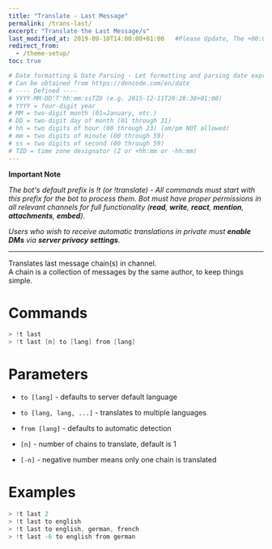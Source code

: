 ```yaml
---
title: "Translate - Last Message"
permalink: /trans-last/
excerpt: "Translate the Last Message/s"
last_modified_at: 2019-09-10T14:00:00+01:00   #Please Update, The +00:00 is the Time Zone difference
redirect_from:
  - /theme-setup/
toc: true

# Date formatting & Date Parsing - Let formatting and parsing date expressed in ISO8601 format.
# Can be obtained from https://dencode.com/en/date
# ---- Defined ----
# YYYY-MM-DD'T'hh:mm:ssTZD (e.g. 2015-12-11T20:28:30+01:00)
# YYYY = four-digit year
# MM = two-digit month (01=January, etc.)
# DD = two-digit day of month (01 through 31)
# hh = two digits of hour (00 through 23) (am/pm NOT allowed)
# mm = two digits of minute (00 through 59)
# ss = two digits of second (00 through 59)
# TZD = time zone designator (Z or +hh:mm or -hh:mm)
---
```


**Important Note**

*The bot's default prefix is !t (or !translate) - All commands must start with this prefix for the bot to process them.
Bot must have proper permissions in all relevant channels for full functionality (**read**, **write**, **react**, **mention**, **attachments**, **embed**).*

*Users who wish to receive automatic translations in private must **enable DMs** via **server privacy settings**.*

----

Translates last message chain(s) in channel.  
A chain is a collection of messages by the same author, to keep things simple.

# Commands
```c++
> !t last
> !t last [n] to [lang] from [lang]
```  

# Parameters
* `to [lang]` - defaults to server default language  

* `to [lang, lang, ...]` - translates to multiple languages  

* `from [lang]` - defaults to automatic detection  

* `[n]` - number of chains to translate, default is 1  

* `[-n]` - negative number means only one chain is translated  

# Examples
```c++
> !t last 2
> !t last to english  
> !t last to english, german, french
> !t last -6 to english from german
```
